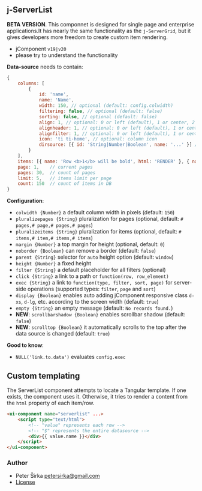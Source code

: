 ## j-ServerList

__BETA VERSION__. This componnet is designed for single page and enterprise applications.It has nearly the same functionality as the `j-ServerGrid`, but it gives developers more freedom to create custom item rendering.

- jComponent `v19|v20`
- please try to understand the functionality

__Data-source__ needs to contain:

```js
{
	columns: [
		{
			id: 'name',
			name: 'Name',
			width: 150, // optional (default: config.colwidth)
			filtering: false, // optional (default: false)
			sorting: false, // optional (default: false)
			align: 1, // optional: 0 or left (default), 1 or center, 2 or right
			alignheader: 1, // optional: 0 or left (default), 1 or center, 2 or right
			alignfilter: 1, // optional: 0 or left (default), 1 or center, 2 or right
			icon: 'ti ti-home', // optional: column icon
			dirsource: [{ id: 'String|Number|Boolean', name: '...' }] // optional: a dropdown filter (it needs "directory" component)
		}
	],
    items: [{ name: 'Row <b>1</b> will be bold', html: 'RENDER' }, { name: 'Row 2', html: 'RENDER' }, ...] // items
    page: 1,    // current pages
    pages: 30,  // count of pages
    limit: 5,   // items limit per page
    count: 150  // count of items in DB
}
```

__Configuration__:

- `colwidth {Number}` a default column width in pixels (default: `150`)
- `pluralizepages {String}` pluralization for pages (optional, default: `# pages,# page,# pages,# pages`)
- `pluralizeitems {String}` pluralization for items (optional, default: `# items,# item,# items,# items`)
- `margin {Number}` a top margin for height (optional, default: `0`)
- `noborder {Boolean}` can remove a border (default: `false`)
- `parent {String}` selector for `auto` height option (default: `window`)
- `height {Number}` a fixed height
- `filter {String}` a default placeholder for all filters (optional)
- `click {String}` a link to a path or `function(row, row_element)`
- `exec {String}` a link to `function(type, filter, sort, page)` for server-side operations (supported types: `filter`, `page` and `sort`)
- `display {Boolean}` enables auto adding jComponent responsive class `d-xs`, `d-lg`, etc. according to the screen width (default: `true`)
- `empty {String}` an empty message (default: `No records found.`)
- __NEW__: `scrollbarshadow {Boolean}` enables scrollbar shadow (default: `false`)
- __NEW__: `scrolltop {Boolean}` it automatically scrolls to the top after the data source is changed (default: `true`)

__Good to know__:

- `NULL('link.to.data')` evaluates `config.exec`

## Custom templating

The ServerList component attempts to locate a Tangular template. If one exists, the component uses it. Otherwise, it tries to render a content from the `html` property of each item/row.

```html
<ui-component name="serverlist" ...>
	<script type="text/html">
		<!-- "value" represents each row -->
		<!-- "$" represents the entire datasource -->
		<div>{{ value.name }}</div>
	</script>
</ui-component>
```

### Author

- Peter Širka <petersirka@gmail.com>
- [License](https://www.totaljs.com/license/)
